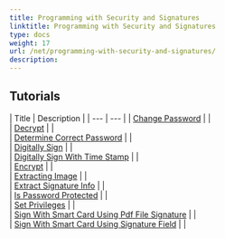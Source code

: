 ```yaml
---
title: Programming with Security and Signatures
linktitle: Programming with Security and Signatures
type: docs
weight: 17
url: /net/programming-with-security-and-signatures/
description: 
---
```


## Tutorials
| Title | Description |
| --- | --- | | [Change Password](./change-password/) |  |  
| [Decrypt](./decrypt/) |  |  
| [Determine Correct Password](./determine-correct-password/) |  |  
| [Digitally Sign](./digitally-sign/) |  |  
| [Digitally Sign With Time Stamp](./digitally-sign-with-time-stamp/) |  |  
| [Encrypt](./encrypt/) |  |  
| [Extracting Image](./extracting-image/) |  |  
| [Extract Signature Info](./extract-signature-info/) |  |  
| [Is Password Protected](./is-password-protected/) |  |  
| [Set Privileges](./set-privileges/) |  |  
| [Sign With Smart Card Using Pdf File Signature](./sign-with-smart-card-using-pdf-file-signature/) |  |  
| [Sign With Smart Card Using Signature Field](./sign-with-smart-card-using-signature-field/) |  |  
